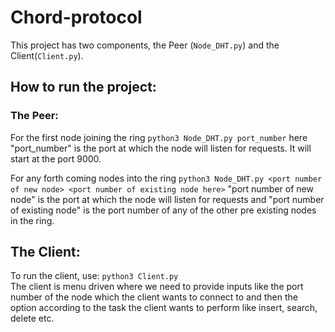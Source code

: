 # Chord-protocol

This project has two components, the Peer (```Node_DHT.py```) and the Client(```Client.py```).

## How to run the project:

### The Peer:
For the first node joining the ring ```python3 Node_DHT.py port_number``` here "port_number" is the port at which the node will listen for requests. It will start at the port 9000.

   For any forth coming nodes into the ring ```python3 Node_DHT.py <port number of new node> <port number of existing node here>``` "port number of new node" is the port at which the node will listen for requests and "port number of existing node" is the port number of any of the other pre existing nodes in the ring.
  


## The Client:
To run the client, use: ```python3 Client.py```<br/>
The client is menu driven where we need to provide inputs like the port number of the node which the client wants to connect to and then the option according to the task the client wants to perform like insert, search, delete etc.



